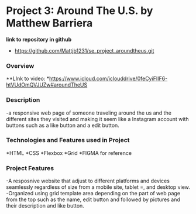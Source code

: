 # Project 3: Around The U.S. by Matthew Barriera
**link to repository in github**
* https://github.com/Mattjb1231/se_project_aroundtheus.git

### Overview  
**LInk to video:
*https://www.icloud.com/iclouddrive/0feCyiFIIF6-htVUdOmQVJUZw#aroundTheUS


### Description
-a responsive web page of someone traveling around the us and the different sites they visited and making it seem like a Instagram account with buttons such as a like button and a edit button. 

### Technologies and Features used in Project
*HTML
*CSS
*Flexbox
*Grid
*FIGMA for reference

### Project Features
-A resposnive website that adjust to different platforms and devices seamlessly regardless of size from a mobile site, tablet =, and desktop view.
-Organized using grid template area depending on the part of web page from the top such as the name, edit button and followed by pictures and their description and like button.
